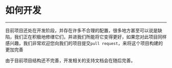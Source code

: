 # 如何开发

***

目前项目还处在开发阶段，并存在许多不合理的配置，很多地方甚至可以说是缺陷，我们正在积极地修缮它们，并进我们所能将它变得更好，如果您对此项目同样感兴趣，我们非常欢迎您向我们的项目提交`pull request`，来将这个项目构建的更加完善

由于目前项目结构还不完善，开发相关的支持文档会在随后完善。
